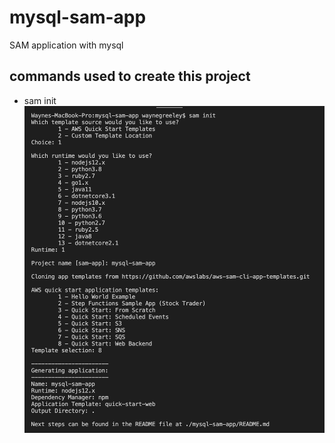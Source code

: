 # mysql-sam-app
SAM application with mysql 


## commands used to create this project
- sam init
![sam init](/images/sam-init.png "sam init")


